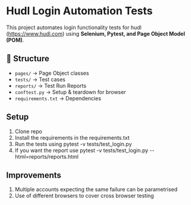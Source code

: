 # Hudl Login Automation Tests

This project automates login functionality tests for hudl (https://www.hudl.com) 
using **Selenium, Pytest, and Page Object Model (POM)**.


## 📂 Structure
- `pages/` → Page Object classes
- `tests/` → Test cases
- `reports/` → Test Run Reports
- `conftest.py` → Setup & teardown for browser
- `requirements.txt` → Dependencies

## Setup

1. Clone repo
2. Install the requirements in the requirements.txt
3. Run the tests using pytest -v tests/test_login.py 
4. If you want the report use pytest -v tests/test_login.py --html=reports/reports.html


## Improvements
1. Multiple accounts expecting the same failure can be parametrised 
2. Use of different browsers to cover cross browser testing